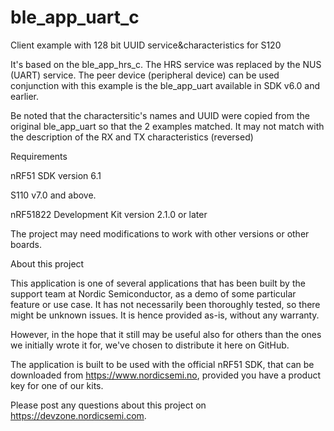 ble_app_uart_c
==============

Client example with 128 bit UUID service&amp;characteristics for S120

It's based on the ble_app_hrs_c. The HRS service was replaced by the NUS (UART) service.
The peer device (peripheral device) can be used conjunction with this example is the ble_app_uart available in SDK v6.0 and earlier. 

Be noted that the charactersitic's names and UUID were copied from the original ble_app_uart so that the 2 examples matched.
It may not match with the description of the RX and TX characteristics (reversed)

Requirements


nRF51 SDK version 6.1

S110 v7.0 and above. 

nRF51822 Development Kit version 2.1.0 or later

The project may need modifications to work with other versions or other boards.



About this project

This application is one of several applications that has been built by the support team at Nordic Semiconductor, as a demo of some particular feature or use case. It has not necessarily been thoroughly tested, so there might be unknown issues. It is hence provided as-is, without any warranty.

However, in the hope that it still may be useful also for others than the ones we initially wrote it for, we've chosen to distribute it here on GitHub.

The application is built to be used with the official nRF51 SDK, that can be downloaded from https://www.nordicsemi.no, provided you have a product key for one of our kits.

Please post any questions about this project on https://devzone.nordicsemi.com.
